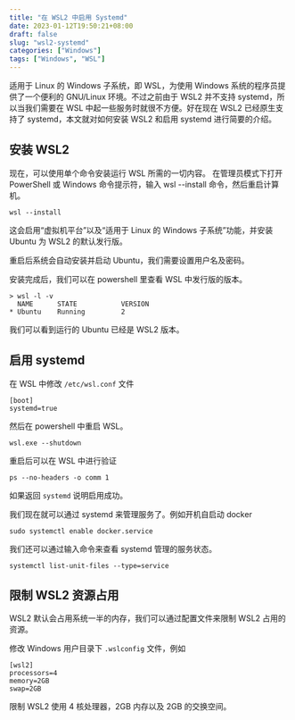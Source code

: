 ```yaml
---
title: "在 WSL2 中启用 Systemd"
date: 2023-01-12T19:50:21+08:00
draft: false
slug: "wsl2-systemd"
categories: ["Windows"]
tags: ["Windows", "WSL"]
---
```


适用于 Linux 的 Windows 子系统，即 WSL，为使用 Windows 系统的程序员提供了一个便利的 GNU/Linux 环境。不过之前由于 WSL2 并不支持 systemd，所以当我们需要在 WSL 中起一些服务时就很不方便。好在现在 WSL2 已经原生支持了 systemd，本文就对如何安装 WSL2 和启用 systemd 进行简要的介绍。

<!--more-->

## 安装 WSL2

现在，可以使用单个命令安装运行 WSL 所需的一切内容。 在管理员模式下打开 PowerShell 或 Windows 命令提示符，输入 wsl --install 命令，然后重启计算机。

```
wsl --install
```

这会启用“虚拟机平台”以及“适用于 Linux 的 Windows 子系统”功能，并安装 Ubuntu 为 WSL2 的默认发行版。

重启后系统会自动安装并启动 Ubuntu，我们需要设置用户名及密码。

安装完成后，我们可以在 powershell 里查看 WSL 中发行版的版本。

```
> wsl -l -v
  NAME      STATE           VERSION
* Ubuntu    Running         2
```

我们可以看到运行的 Ubuntu 已经是 WSL2 版本。

## 启用 systemd

在 WSL 中修改 `/etc/wsl.conf` 文件

```
[boot]
systemd=true
```

然后在 powershell 中重启 WSL。

```
wsl.exe --shutdown
```

重启后可以在 WSL 中进行验证

```
ps --no-headers -o comm 1
```

如果返回 `systemd` 说明启用成功。

我们现在就可以通过 systemd 来管理服务了。例如开机自启动 docker

```
sudo systemctl enable docker.service
```

我们还可以通过输入命令来查看 systemd 管理的服务状态。

```
systemctl list-unit-files --type=service
```

## 限制 WSL2 资源占用

WSL2 默认会占用系统一半的内存，我们可以通过配置文件来限制 WSL2 占用的资源。

修改 Windows 用户目录下 `.wslconfig` 文件，例如

```
[wsl2]
processors=4
memory=2GB
swap=2GB
```

限制 WSL2 使用 4 核处理器，2GB 内存以及 2GB 的交换空间。
